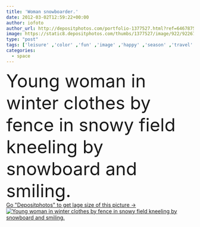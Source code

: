 ```yaml
---
title: 'Woman snowboarder.'
date: 2012-03-02T12:59:22+00:00
author: iofoto
author_url: http://depositphotos.com/portfolio-1377527.html?ref=64678756
image: https://static8.depositphotos.com/thumbs/1377527/image/922/9226734/api_thumb_450.jpg?forcejpeg=true
type: "post"
tags: ['leisure' ,'color' ,'fun' ,'image' ,'happy' ,'season' ,'travel' ,'girl' ,'female' ,'young' ,'smiling' ,'women' ,'outdoors' ,'happiness' ,'field' ,'caucasian' ,'smile' ,'vertical' ,'colour' ,'blond' ,'Photograph' ,'snow' ,'winter' ,'pretty' ,'woman' ,'fence' ,'blonde' ,'in' ,'recreation' ,'clothes' ,'vacation' ,'snowy' ,'attractive' ,'and' ,'snowboard' ,'kneeling' ,'snowboarder' ,'copy space' ,'one person' ,'young adult' ,'20 25 years' ,'Eye contact' ,'Winter Sport' ]
categories: 
  - space
---
```

<div aling="center">
            <font size="60"> Young woman in winter clothes by fence in snowy field kneeling by snowboard and smiling.</font>   
</div>
<div>
    <a href='https://depositphotos.com/9226734/stock-photo-woman-snowboarder.html?ref=64678756' target=_blank > Go "Depositphotos" to get lage size of this picture ->
        <img href='https://depositphotos.com/9226734/stock-photo-woman-snowboarder.html?ref=64678756' src='https://static8.depositphotos.com/1377527/922/i/950/depositphotos_9226734-stock-photo-woman-snowboarder.jpg?forcejpeg=true' alt='Young woman in winter clothes by fence in snowy field kneeling by snowboard and smiling.' >
    </a>
</div>
